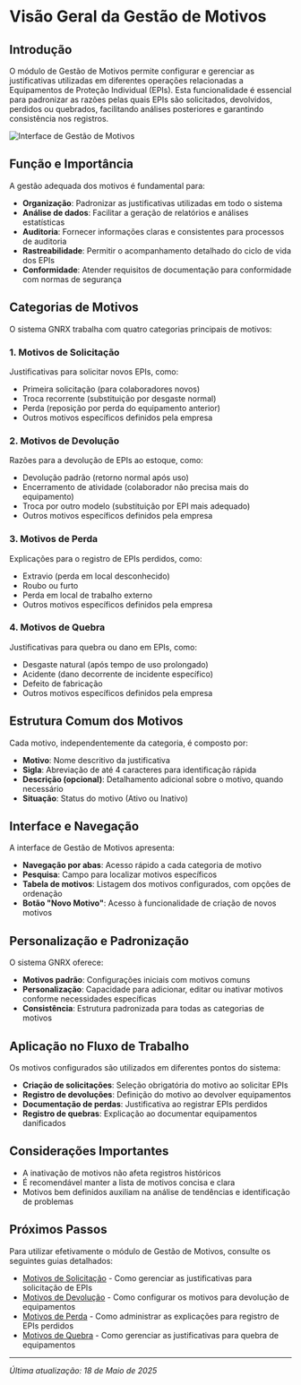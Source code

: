 # Visão Geral da Gestão de Motivos

## Introdução

O módulo de Gestão de Motivos permite configurar e gerenciar as justificativas utilizadas em diferentes operações relacionadas a Equipamentos de Proteção Individual (EPIs). Esta funcionalidade é essencial para padronizar as razões pelas quais EPIs são solicitados, devolvidos, perdidos ou quebrados, facilitando análises posteriores e garantindo consistência nos registros.

![Interface de Gestão de Motivos](../../../assets/images/gestao-motivos.png)

## Função e Importância

A gestão adequada dos motivos é fundamental para:

- **Organização**: Padronizar as justificativas utilizadas em todo o sistema
- **Análise de dados**: Facilitar a geração de relatórios e análises estatísticas
- **Auditoria**: Fornecer informações claras e consistentes para processos de auditoria
- **Rastreabilidade**: Permitir o acompanhamento detalhado do ciclo de vida dos EPIs
- **Conformidade**: Atender requisitos de documentação para conformidade com normas de segurança

## Categorias de Motivos

O sistema GNRX trabalha com quatro categorias principais de motivos:

### 1. Motivos de Solicitação

Justificativas para solicitar novos EPIs, como:
- Primeira solicitação (para colaboradores novos)
- Troca recorrente (substituição por desgaste normal)
- Perda (reposição por perda do equipamento anterior)
- Outros motivos específicos definidos pela empresa

### 2. Motivos de Devolução

Razões para a devolução de EPIs ao estoque, como:
- Devolução padrão (retorno normal após uso)
- Encerramento de atividade (colaborador não precisa mais do equipamento)
- Troca por outro modelo (substituição por EPI mais adequado)
- Outros motivos específicos definidos pela empresa

### 3. Motivos de Perda

Explicações para o registro de EPIs perdidos, como:
- Extravio (perda em local desconhecido)
- Roubo ou furto
- Perda em local de trabalho externo
- Outros motivos específicos definidos pela empresa

### 4. Motivos de Quebra

Justificativas para quebra ou dano em EPIs, como:
- Desgaste natural (após tempo de uso prolongado)
- Acidente (dano decorrente de incidente específico)
- Defeito de fabricação
- Outros motivos específicos definidos pela empresa

## Estrutura Comum dos Motivos

Cada motivo, independentemente da categoria, é composto por:

- **Motivo**: Nome descritivo da justificativa
- **Sigla**: Abreviação de até 4 caracteres para identificação rápida
- **Descrição (opcional)**: Detalhamento adicional sobre o motivo, quando necessário
- **Situação**: Status do motivo (Ativo ou Inativo)

## Interface e Navegação

A interface de Gestão de Motivos apresenta:

- **Navegação por abas**: Acesso rápido a cada categoria de motivo
- **Pesquisa**: Campo para localizar motivos específicos
- **Tabela de motivos**: Listagem dos motivos configurados, com opções de ordenação
- **Botão "Novo Motivo"**: Acesso à funcionalidade de criação de novos motivos

## Personalização e Padronização

O sistema GNRX oferece:

- **Motivos padrão**: Configurações iniciais com motivos comuns
- **Personalização**: Capacidade para adicionar, editar ou inativar motivos conforme necessidades específicas
- **Consistência**: Estrutura padronizada para todas as categorias de motivos

## Aplicação no Fluxo de Trabalho

Os motivos configurados são utilizados em diferentes pontos do sistema:

- **Criação de solicitações**: Seleção obrigatória do motivo ao solicitar EPIs
- **Registro de devoluções**: Definição do motivo ao devolver equipamentos
- **Documentação de perdas**: Justificativa ao registrar EPIs perdidos
- **Registro de quebras**: Explicação ao documentar equipamentos danificados

## Considerações Importantes

- A inativação de motivos não afeta registros históricos
- É recomendável manter a lista de motivos concisa e clara
- Motivos bem definidos auxiliam na análise de tendências e identificação de problemas

## Próximos Passos

Para utilizar efetivamente o módulo de Gestão de Motivos, consulte os seguintes guias detalhados:

- [Motivos de Solicitação](./motivos-solicitacao.md) - Como gerenciar as justificativas para solicitação de EPIs
- [Motivos de Devolução](./motivos-devolucao.md) - Como configurar os motivos para devolução de equipamentos
- [Motivos de Perda](./motivos-perda.md) - Como administrar as explicações para registro de EPIs perdidos
- [Motivos de Quebra](./motivos-quebra.md) - Como gerenciar as justificativas para quebra de equipamentos

---

*Última atualização: 18 de Maio de 2025*